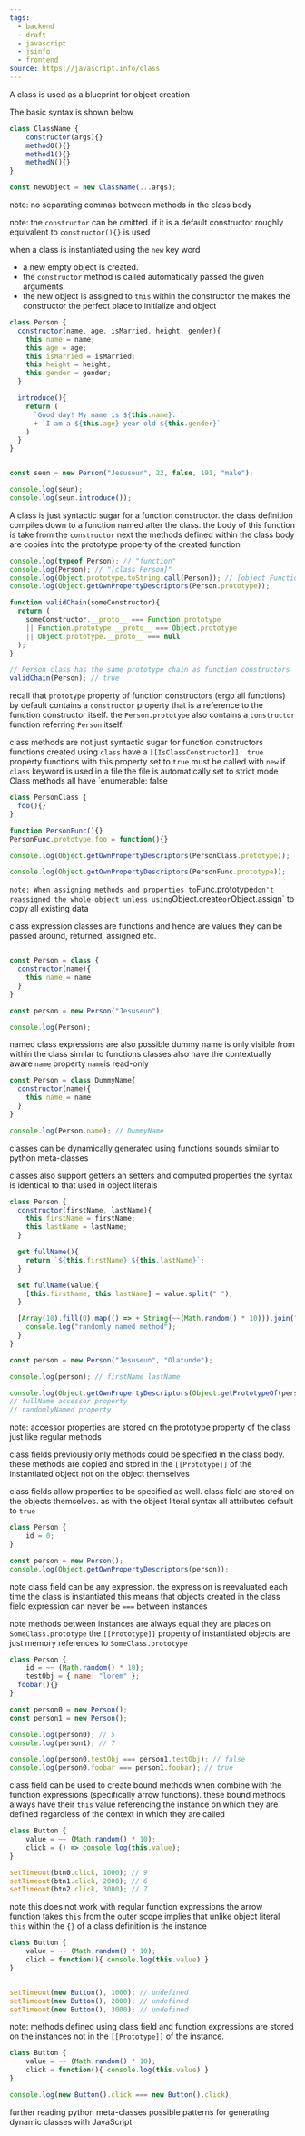 ```yaml
---
tags:
  - backend
  - draft
  - javascript
  - jsinfo
  - frontend
source: https://javascript.info/class
---
```

A class is used as a blueprint for object creation

The basic syntax is shown below

```javascript
class ClassName {
	constructor(args){}
	method0(){}
	method1(){}
	methodN(){}
}

const newObject = new ClassName(...args);
```

note:
	no separating commas between methods in the class body

note:
	the `constructor` can be omitted. 
	if it is a default constructor roughly equivalent to `constructor(){}` is used

when a class is instantiated using the `new` key word
- a new empty object is created.
- the `constructor` method is called automatically passed the given arguments.
- the new object is assigned to `this` within the constructor 
the makes the constructor the perfect place to initialize and object

```javascript
class Person {
  constructor(name, age, isMarried, height, gender){
    this.name = name;
    this.age = age;
    this.isMarried = isMarried;
    this.height = height;
    this.gender = gender;
  }

  introduce(){
    return (
      `Good day! My name is ${this.name}. ` 
      + `I am a ${this.age} year old ${this.gender}`
    )
  }
}


const seun = new Person("Jesuseun", 22, false, 191, "male");

console.log(seun);
console.log(seun.introduce());
```

A class is just syntactic sugar for a function constructor.
the class definition compiles down to a function named after the class.
the body of this function is take from the `constructor`
next the methods defined within the class body are copies into the prototype property of the created function


```javascript
console.log(typeof Person); // "function"
console.log(Person); // "[class Person]"
console.log(Object.prototype.toString.call(Person)); // [object Function]
console.log(Object.getOwnPropertyDescriptors(Person.prototype));

function validChain(someConstructor){
  return (
    someConstructor.__proto__ === Function.prototype
    || Function.prototype.__proto__ === Object.prototype
    || Object.prototype.__proto__ === null
  );
}

// Person class has the same prototype chain as function constructors
validChain(Person); // true
```

recall that `prototype` property of function constructors (ergo all functions) by default contains a `constructor` property that is a reference to the function constructor itself.
the `Person.prototype` also contains a `constructor` function referring `Person` itself.


class methods are not just syntactic sugar for function constructors
functions created using `class` have a `[[IsClassConstructor]]: true` property
functions with this property set to `true` must be called with `new`
if `class` keyword is used in a file the file is automatically set to strict mode 
Class methods all have `enumerable: false

```javascript
class PersonClass {
  foo(){}
}

function PersonFunc(){}
PersonFunc.prototype.foo = function(){}

console.log(Object.getOwnPropertyDescriptors(PersonClass.prototype));

console.log(Object.getOwnPropertyDescriptors(PersonFunc.prototype));
```
`
note:
	When assigning methods and properties to `Func.prototype` don't reassigned the whole object unless using `Object.create` or `Object.assign` to copy all existing data


class expression
classes are functions and hence are values
they can be passed around, returned, assigned etc.

```javascript

const Person = class {
  constructor(name){
    this.name = name
  }
}

const person = new Person("Jesuseun");

console.log(Person);
```

named class expressions are also possible
dummy name is only visible from within the class
similar to functions classes also have the contextually aware `name`  property
`name`is read-only

```javascript
const Person = class DummyName{
  constructor(name){
    this.name = name
  }
}

console.log(Person.name); // DummyName
```

classes can be dynamically generated using functions
sounds similar to python meta-classes 

classes also support getters an setters and computed properties
the syntax is identical to that used in object literals

```javascript
class Person {
  constructor(firstName, lastName){
    this.firstName = firstName;
    this.lastName = lastName;
  }

  get fullName(){
    return `${this.firstName} ${this.lastName}`;
  }

  set fullName(value){
    [this.firstName, this.lastName] = value.split(" ");
  }

  [Array(10).fill(0).map(() => + String(~~(Math.random() * 10))).join("")] (){
    console.log("randomly named method");
  }
}

const person = new Person("Jesuseun", "Olatunde");

console.log(person); // firstName lastName

console.log(Object.getOwnPropertyDescriptors(Object.getPrototypeOf(person)));
// fullName accessor property
// randomlyNamed property
```

note:
	accessor properties are stored on the prototype property of the class just like regular methods


class fields
previously only methods could be specified in the class body.
these methods are copied and stored in the `[[Prototype]]` of the instantiated object
not on the object themselves

class fields allow properties to be specified as well.
class field are stored on the objects themselves.
as with the object literal syntax all attributes default to `true`

```javascript
class Person {
	id = 0;
}

const person = new Person();
console.log(Object.getOwnPropertyDescriptors(person));
```

note
class field can be any expression.
the expression is reevaluated each time the class is instantiated 
this means that objects created in the class field expression can never be `===` between instances

note
methods between instances are always equal
they are places on  `SomeClass.prototype`
the `[[Prototype]]`  property of instantiated objects are just memory references to `SomeClass.prototype` 


```javascript
class Person {
	id = ~~ (Math.random() * 10);
	testObj = { name: "lorem" };
  foobar(){}
}

const person0 = new Person();
const person1 = new Person();

console.log(person0); // 5
console.log(person1); // 7

console.log(person0.testObj === person1.testObj); // false
console.log(person0.foobar === person1.foobar); // true
```


class field can be used to create bound methods when combine with the function expressions (specifically arrow functions).
these bound methods always have their `this` value referencing the instance on which they are defined regardless of the context in which they are called

```javascript
class Button {
	value = ~~ (Math.random() * 10);
	click = () => console.log(this.value);
}

setTimeout(btn0.click, 1000); // 9
setTimeout(btn1.click, 2000); // 6
setTimeout(btn2.click, 3000); // 7
```

note
this does not work with regular function expressions
the arrow function takes `this` from the outer scope
implies that unlike object literal `this` within the `{}` of a class definition is the instance

```javascript
class Button {
	value = ~~ (Math.random() * 10);
	click = function(){ console.log(this.value) }
}


setTimeout(new Button(), 1000); // undefined
setTimeout(new Button(), 2000); // undefined
setTimeout(new Button(), 3000); // undefined
```


note:
methods defined using class field and function expressions are stored on the instances not in the `[[Prototype]]` of the instance.

```javascript
class Button {
	value = ~~ (Math.random() * 10);
	click = function(){ console.log(this.value) }
}

console.log(new Button().click === new Button().click);
```

further reading
python meta-classes
possible patterns for generating dynamic classes with JavaScript
